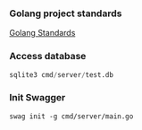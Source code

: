 ### Golang project standards
[Golang Standards](https://github.com/golang-standards/project-layout)

### Access database
```sql
sqlite3 cmd/server/test.db
```

### Init Swagger
```shell
swag init -g cmd/server/main.go
```